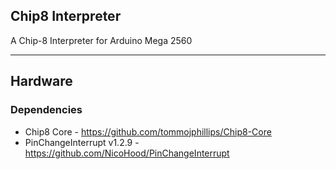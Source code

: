 ## Chip8 Interpreter

A Chip-8 Interpreter for Arduino Mega 2560

---

## Hardware

 ### Dependencies
  - Chip8 Core - https://github.com/tommojphillips/Chip8-Core
  - PinChangeInterrupt v1.2.9 - https://github.com/NicoHood/PinChangeInterrupt